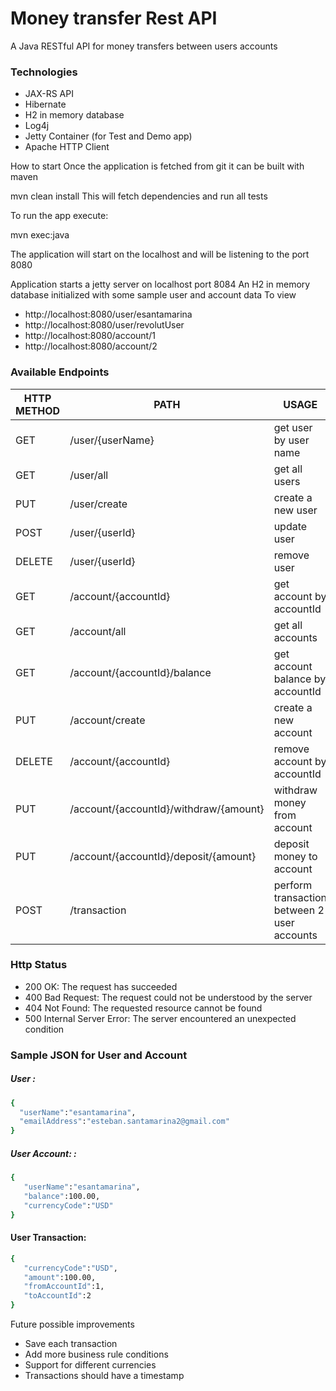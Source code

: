 # Money transfer Rest API

A Java RESTful API for money transfers between users accounts

### Technologies
- JAX-RS API
- Hibernate
- H2 in memory database
- Log4j
- Jetty Container (for Test and Demo app)
- Apache HTTP Client


How to start
Once the application is fetched from git it can be built with maven

mvn clean install
This will fetch dependencies and run all tests

To run the app execute:

mvn exec:java

The application will start on the localhost and will be listening to the port 8080

Application starts a jetty server on localhost port 8084 An H2 in memory database initialized with some sample user and account data To view

- http://localhost:8080/user/esantamarina
- http://localhost:8080/user/revolutUser
- http://localhost:8080/account/1
- http://localhost:8080/account/2

### Available Endpoints

| HTTP METHOD | PATH | USAGE |
| -----------| ------ | ------ |
| GET | /user/{userName} | get user by user name | 
| GET | /user/all | get all users | 
| PUT | /user/create | create a new user | 
| POST | /user/{userId} | update user | 
| DELETE | /user/{userId} | remove user | 
| GET | /account/{accountId} | get account by accountId | 
| GET | /account/all | get all accounts | 
| GET | /account/{accountId}/balance | get account balance by accountId | 
| PUT | /account/create | create a new account
| DELETE | /account/{accountId} | remove account by accountId | 
| PUT | /account/{accountId}/withdraw/{amount} | withdraw money from account | 
| PUT | /account/{accountId}/deposit/{amount} | deposit money to account | 
| POST | /transaction | perform transaction between 2 user accounts | 

### Http Status
- 200 OK: The request has succeeded
- 400 Bad Request: The request could not be understood by the server 
- 404 Not Found: The requested resource cannot be found
- 500 Internal Server Error: The server encountered an unexpected condition 

### Sample JSON for User and Account
##### User : 
```sh
{  
  "userName":"esantamarina",
  "emailAddress":"esteban.santamarina2@gmail.com"
} 
```
##### User Account: : 

```sh
{  
   "userName":"esantamarina",
   "balance":100.00,
   "currencyCode":"USD"
} 
```

#### User Transaction:
```sh
{  
   "currencyCode":"USD",
   "amount":100.00,
   "fromAccountId":1,
   "toAccountId":2
}
```
Future possible improvements
- Save each transaction
- Add more business rule conditions
- Support for different currencies
- Transactions should have a timestamp
